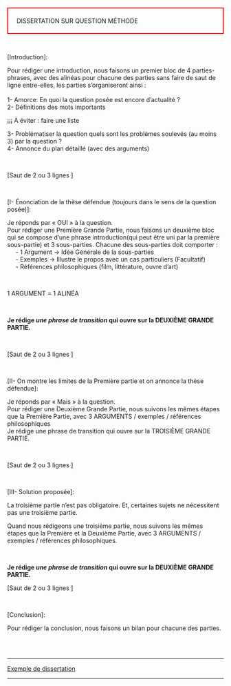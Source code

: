 <head>
 <meta charset="utf-8" />
 <link href="style.css" rel="stylesheet" type="text/css" />
 </head>
 <body>
 <p id="h1"  style="border: 2px solid red; padding: 20px;">DISSERTATION SUR QUESTION MÉTHODE</p>
 <br>
 <p id="para2"> [Introduction]: </p>
 <p id="para3">Pour rédiger une introduction, nous faisons un premier bloc de 4 parties-phrases, avec des alinéas pour chacune des parties sans faire de saut de ligne entre-elles, les parties s’organiseront ainsi :
 <br>
 <br>1- Amorce: En quoi la question posée est encore d’actualité ?
 <br>2- Définitions des mots importants</p>
 <p id="para5">¡¡¡ À éviter : faire une liste</p>
 <p id="para3">3- Problématiser la question quels sont les problèmes soulevés (au moins 3) par la question ?
 <br> 4- Annonce du plan détaillé (avec des arguments)</p>
 <br>
 <p id="para4">[Saut de 2 ou 3 lignes ]</p>
 <br>
 <p id="para2">[I- Énonciation de la thèse défendue (toujours dans le sens de la question posée)]:</p>
 <p id="para3">Je réponds par « OUI » à la question.
 <br>Pour rédiger une Première Grande Partie, nous faisons un deuxième bloc qui se compose d’une phrase introduction(qui peut être uni par la première sous-partie) et 3 sous-parties. Chacune des sous-parties doit comporter :
 <br> &nbsp;&nbsp; &nbsp;&nbsp;- 1 Argument → Idée Générale de la sous-parties
 <br> &nbsp;&nbsp; &nbsp;&nbsp;- Exemples → Illustre le propos avec un cas particuliers (Facultatif)
 <br> &nbsp;&nbsp; &nbsp;&nbsp;- Références philosophiques (film, littérature, ouvre d’art)</p>
 <br>
 <p id="para9">1 ARGUMENT = 1 ALINÉA</p>
 <br>
 <p id="para10"><b>Je rédige <i>une phrase de transition</i> qui ouvre sur la DEUXIÈME GRANDE PARTIE.</b></p>
 <br>
 <p id="para4">[Saut de 2 ou 3 lignes ]</p>
 <br>
 <p id="para2">[II- On montre les limites de la Première partie et on annonce la thèse défendue]:</p>
 <p id="para3">Je réponds par « Mais » à la question.
 <br>Pour rédiger une Deuxième Grande Partie, nous suivons les mêmes étapes que la Première Partie, avec 3 ARGUMENTS / exemples / références philosophiques
 <br>Je rédige une phrase de transition qui ouvre sur la TROISIÈME GRANDE PARTIE.</p>
 <br>
 <p id="para4">[Saut de 2 ou 3 lignes ]</p>
 <br>
 <p id="para2">[III- Solution proposée]:</p>
 <p id="para3">La troisième partie n’est pas obligatoire. Et, certaines sujets ne nécessitent pas une troisième partie. </p>
 <p id="para3">Quand nous rédigeons une troisième partie, nous suivons les mêmes étapes que la Première et la Deuxième Partie, avec 3 ARGUMENTS / exemples / références philosophiques.</p>
 <br>
 <p id="para10"><b>Je rédige <i>une phrase de transition</i> qui ouvre sur la DEUXIÈME GRANDE PARTIE.</b>
 <p id="para4">[Saut de 2 ou 3 lignes ]</p>
 <br>
 <p id="para2">[Conclusion]:</p>
 <p id="para3"> Pour rédiger la conclusion, nous faisons un bilan pour chacune des parties.</p>
 <br><br>
 <hr>
 <p id="para11"><a href="">Exemple de dissertation</a></p>
 
 <hr> 

 

 
